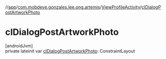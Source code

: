 //[app](../../../index.md)/[com.mobdeve.gonzales.lee.ong.artemis](../index.md)/[ViewProfileActivity](index.md)/[clDialogPostArtworkPhoto](cl-dialog-post-artwork-photo.md)

# clDialogPostArtworkPhoto

[androidJvm]\
private lateinit var [clDialogPostArtworkPhoto](cl-dialog-post-artwork-photo.md): ConstraintLayout
